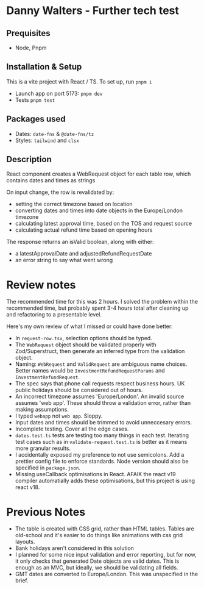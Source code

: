 # Danny Walters - Further tech test

## Prequisites

- Node, Pnpm

## Installation & Setup

This is a vite project with React / TS. To set up, run `pnpm i`

- Launch app on port 5173: `pnpm dev`
- Tests `pnpm test`

## Packages used

- Dates: `date-fns` & `@date-fns/tz`
- Styles: `tailwind` and `clsx`

## Description

React component creates a WebRequest object for each table row, which contains dates and times as strings

On input change, the row is revalidated by:

- setting the correct timezone based on location
- converting dates and times into date objects in the Europe/London timezone
- calculating latest approval time, based on the TOS and request source
- calculating actual refund time based on opening hours

The response returns an isValid boolean, along with either:

- a latestApprovalDate and adjustedRefundRequestDate
- an error string to say what went wrong

# Review notes

The recommended time for this was 2 hours. I solved the problem within the recommended time, but probably spent 3-4 hours total after cleaning up and refactoring to a presentable level.

Here's my own review of what I missed or could have done better:

- In `request-row.tsx`, selection options should be typed.
- The `WebRequest` object should be validated properly with Zod/Superstruct, then generate an inferred type from the validation object.
- Naming: `WebRequest` and `ValidRequest` are ambiguous name choices. Better names would be `InvestmentRefundRequestParams` and `InvestmentRefundRequest`.
- The spec says that phone call requests respect business hours. UK public holidays should be considered out of hours.
- An incorrect timezone assumes 'Europe/London'. An invalid source assumes 'web app'. These should throw a validation error, rather than making assumptions.
- I typed `webapp` not `web app`. Sloppy.
- Input dates and times should be trimmed to avoid unneccesary errors.
- Incomplete testing. Cover all the edge cases.
- `dates.test.ts` tests are testing too many things in each test. Iterating test cases such as in `validate-request.test.ts` is better as it means more granular results.
- I accidentally exposed my preference to not use semicolons. Add a prettier config file to enforce standards. Node version should also be specified in `package.json`.
- Missing useCallback optimisations in React. AFAIK the react v19 compiler automatially adds these optimisations, but this project is using react v18.

# Previous Notes

- The table is created with CSS grid, rather than HTML tables. Tables are old-school and it's easier to do things like animations with css grid layouts.
- Bank holidays aren't considered in this solution
- I planned for some nice input validation and error reporting, but for now, it only checks that generated Date objects are valid dates. This is enough as an MVC, but ideally, we should be validating all fields.
- GMT dates are converted to Europe/London. This was unspecified in the brief.
